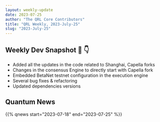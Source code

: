 ```yaml
---
layout: weekly-update
date: 2023-07-25
author: "The QRL Core Contributors"
title: "QRL Weekly, 2023-July-25"
slug: "2023-July-25"
---
```


## Weekly Dev Snapshot 📸 👇

- Added all the updates in the code related to Shanghai, Capella forks
- Changes in the consensus Engine to directly start with Capella fork
- Embedded BetaNet testnet configuration in the execution engine
- Several bug fixes & refactoring
- Updated dependencies versions

<!--more-->

## Quantum News

{{% qnews start="2023-07-18" end="2023-07-25" %}}
